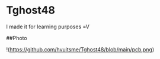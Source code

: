 # Tghost48

I made it for learning purposes =V

##Photo

!(https://github.com/hvuitsme/Tghost48/blob/main/pcb.png)
